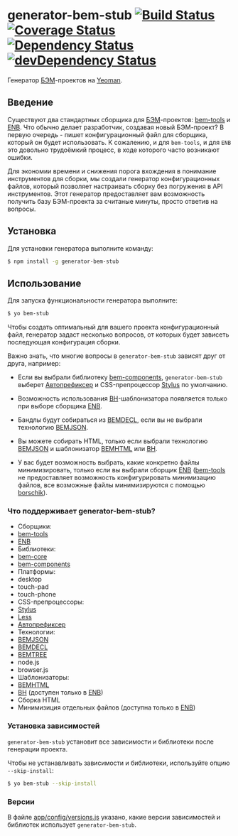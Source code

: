 # generator-bem-stub [![Build Status](https://travis-ci.org/bem/generator-bem-stub.svg)](https://travis-ci.org/bem/generator-bem-stub) [![Coverage Status](https://img.shields.io/coveralls/bem/generator-bem-stub.svg)](https://coveralls.io/r/bem/generator-bem-stub?branch=master) [![Dependency Status](https://david-dm.org/bem/generator-bem-stub.svg)](https://david-dm.org/bem/generator-bem-stub) [![devDependency Status](https://david-dm.org/bem/generator-bem-stub/dev-status.svg)](https://david-dm.org/bem/generator-bem-stub#info=devDependencies)

Генератор [БЭМ](http://ru.bem.info/)-проектов на [Yeoman](http://yeoman.io).

## Введение

Существуют два стандартных сборщика для [БЭМ](http://ru.bem.info/)-проектов: [bem-tools](http://ru.bem.info/tools/bem/bem-tools/) и [ENB](https://github.com/enb-make/enb). Что обычно делает разработчик, создавая новый БЭМ-проект? В первую очередь - пишет конфигурационный файл для сборщика, который он будет использовать. К сожалению, и для `bem-tools`, и для `ENB` это довольно трудоёмкий процесс, в ходе которого часто возникают ошибки.

Для экономии времени и снижения порога вхождения в понимание инструментов для сборки, мы создали генератор конфигурационных файлов, который позволяет настраивать сборку без погружения в API инструментов. Этот генератор предоставляет вам возможность получить базу БЭМ-проекта за считаные минуты, просто ответив на вопросы.

## Установка

Для установки генератора выполните команду:

```bash
$ npm install -g generator-bem-stub
```

## Использование

Для запуска функциональности генератора выполните:

```bash
$ yo bem-stub
```

Чтобы создать оптимальный для вашего проекта конфигурационный файл, генератор задаст несколько вопросов, от которых будет зависеть последующая конфигурация сборки.

Важно знать, что многие вопросы в `generator-bem-stub` зависят друг от друга, например:

* Если вы выбрали библиотеку [bem-components](http://ru.bem.info/libs/bem-components/current/), `generator-bem-stub` выберет [Автопрефиксер](https://github.com/postcss/autoprefixer) и CSS-препроцессор [Stylus](https://github.com/LearnBoost/stylus) по умолчанию.

* Возможность использования [BH](https://github.com/enb-make/bh)-шаблонизатора появляется только при выборе сборщика [ENB](https://github.com/enb-make/enb).

* Бандлы будут собираться из [BEMDECL](http://ru.bem.info/technology/bemjson/current/bemjson/), если вы не выбрали технологию [BEMJSON](http://ru.bem.info/technology/bemjson/current/bemjson/).

* Вы можете собирать HTML, только если выбрали технологию [BEMJSON](http://ru.bem.info/technology/bemjson/current/bemjson/) и шаблонизатор [BEMHTML](http://ru.bem.info/technology/bemhtml/current/intro/) или [BH](https://github.com/enb-make/bh).

* У вас будет возможность выбрать, какие конкретно файлы минимизировать, только если вы выбрали сборщик [ENB](https://github.com/enb-make/enb) ([bem-tools](http://ru.bem.info/tools/bem/bem-tools/) не предоставляет возможность конфигурировать минимизацию файлов, все возможные файлы минимизируются с помощью [borschik](http://ru.bem.info/tools/optimizers/borschik/)).

### Что поддерживает generator-bem-stub?

* Сборщики:
 * [bem-tools](http://ru.bem.info/tools/bem/bem-tools/)
 * [ENB](https://github.com/enb-make/enb)
* Библиотеки:
 * [bem-core](http://ru.bem.info/libs/bem-core/current/)
 * [bem-components](http://ru.bem.info/libs/bem-components/current/)
* Платформы:
 * desktop
 * touch-pad
 * touch-phone
* CSS-препроцессоры:
 * [Stylus](https://github.com/LearnBoost/stylus)
 * [Less](https://github.com/less/less.js)
* [Автопрефиксер](https://github.com/postcss/autoprefixer)
* Технологии:
 * [BEMJSON](http://ru.bem.info/technology/bemjson/current/bemjson/)
 * [BEMDECL](http://ru.bem.info/technology/bemjson/current/bemjson/)
 * [BEMTREE](http://ru.bem.info/technology/bemtree/current/bemtree/)
 * node.js
 * browser.js
* Шаблонизаторы:
 * [BEMHTML](http://ru.bem.info/technology/bemhtml/current/intro/)
 * [BH](https://github.com/enb-make/bh) (доступен только в [ENB](https://github.com/enb-make/enb))
* Сборка HTML
* Минимизиция отдельных файлов (доступна только в [ENB](https://github.com/enb-make/enb))

### Установка зависимостей

`generator-bem-stub` установит все зависимости и библиотеки после генерации проекта.

Чтобы не устанавливать зависимости и библиотеки, используйте опцию `--skip-install`:

```bash
$ yo bem-stub --skip-install
```

### Версии

В файле [app/config/versions.js](https://github.com/bem/generator-bem-stub/blob/master/app/config/versions.js) указано, какие версии зависимостей и библиотек использует `generator-bem-stub`.
